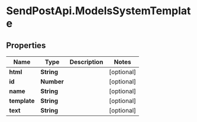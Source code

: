 # SendPostApi.ModelsSystemTemplate

## Properties
Name | Type | Description | Notes
------------ | ------------- | ------------- | -------------
**html** | **String** |  | [optional] 
**id** | **Number** |  | [optional] 
**name** | **String** |  | [optional] 
**template** | **String** |  | [optional] 
**text** | **String** |  | [optional] 


